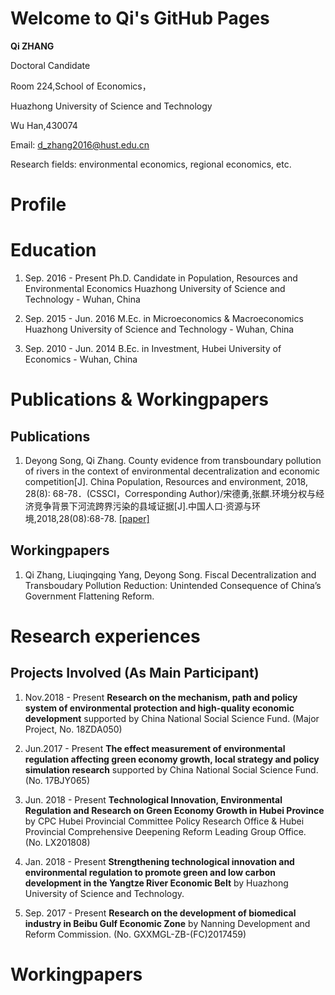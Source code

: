 # Welcome to Qi's GitHub Pages
**Qi ZHANG**

Doctoral Candidate

Room 224,School of Economics，

Huazhong University of Science and Technology

Wu Han,430074

Email: d_zhang2016@hust.edu.cn

Research fields: environmental economics, regional economics, etc.

# Profile

# Education
 
1. Sep. 2016 - Present        Ph.D. Candidate in Population, Resources and Environmental Economics  Huazhong University of Science and Technology - Wuhan, China 

1. Sep. 2015 - Jun. 2016    M.Ec. in Microeconomics & Macroeconomics  Huazhong University of Science and Technology - Wuhan, China

1. Sep. 2010 - Jun. 2014    B.Ec. in Investment, Hubei University of Economics - Wuhan, China 


# Publications & Workingpapers
## Publications
1. Deyong Song, Qi Zhang. County evidence from transboundary pollution of rivers in the context of environmental decentralization and economic competition[J]. China Population, Resources and environment, 2018, 28(8): 68-78．(CSSCI，Corresponding Author)/宋德勇,张麒.环境分权与经济竞争背景下河流跨界污染的县域证据[J].中国人口·资源与环境,2018,28(08):68-78. [[paper]](http://kns.cnki.net/KCMS/detail/detail.aspx?dbcode=CJFQ&dbname=CJFDLAST2018&filename=ZGRZ201808008&uid=WEEvREcwSlJHSldRa1FhdXNXaEd2UnVvNXVVNFR1VkJObHViaExkYmpHQT0=$9A4hF_YAuvQ5obgVAqNKPCYcEjKensW4IQMovwHtwkF4VYPoHbKxJw!!&v=MTE2MTMzcVRyV00xRnJDVVJMT2ZZdVptRnkzblY3cktQeXJaZExHNEg5bk1wNDlGYklSOGVYMUx1eFlTN0RoMVQ=)

## Workingpapers
1. Qi Zhang, Liuqingqing Yang, Deyong Song. Fiscal Decentralization and Transboudary Pollution Reduction: Unintended Consequence of China’s Government Flattening Reform. 



# Research experiences
## Projects Involved (As Main Participant)
1. Nov.2018 - Present  **Research on the mechanism, path and policy system of environmental protection and high-quality economic development** supported by China National Social Science Fund. (Major Project, No. 18ZDA050) 
1. Jun.2017 - Present  **The effect measurement of environmental regulation affecting green economy growth, local strategy and policy simulation research** supported by China National Social Science Fund. (No. 17BJY065)

1. Jun. 2018 - Present **Technological Innovation, Environmental Regulation and Research on Green Economy Growth in Hubei Province** by CPC Hubei Provincial Committee Policy Research Office & Hubei Provincial Comprehensive Deepening Reform Leading Group Office. (No. LX201808)

1. Jan. 2018 - Present   **Strengthening technological innovation and environmental regulation to promote green and low carbon development in the Yangtze River Economic Belt** by Huazhong University of Science and Technology.

1. Sep. 2017 - Present   **Research on the development of biomedical industry in Beibu Gulf Economic Zone** by Nanning Development and Reform Commission. (No. GXXMGL-ZB-(FC)2017459)



# Workingpapers



